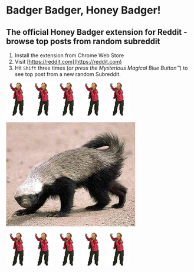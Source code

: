 # Badger Badger, Honey Badger!
## The official Honey Badger extension for Reddit - browse top posts from random subreddit 


1. Install the extension from Chrome Web Store
2. Visit [https://reddit.com](https://reddit.com)
3. Hit `Shift` three times (_or press the Mysterious Magical Blue Button™_) to see top post from a new random Subreddit.

![Trololo](./foo.gif)
![Trololo](./foo.gif)
![Trololo](./foo.gif)
![Trololo](./foo.gif)
![Trololo](./foo.gif)

![Honey Badger](./honey-badger.jpg)

![Trololo](./foo.gif)
![Trololo](./foo.gif)
![Trololo](./foo.gif)
![Trololo](./foo.gif)
![Trololo](./foo.gif)

